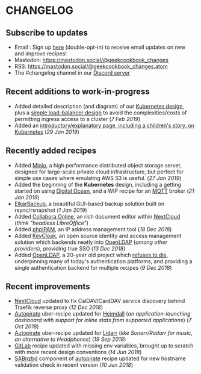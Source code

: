 # CHANGELOG

## Subscribe to updates

* Email : Sign up [here](http://eepurl.com/dfx95n) (double-opt-in) to receive email updates on new and improve recipes!
* Mastodon: https://mastodon.social/@geekcookbook_changes
* RSS: https://mastodon.social/@geekcookbook_changes.atom
* The #changelog channel in our [Discord server](http://chat.funkypenguin.co.nz)

## Recent additions to work-in-progress

* Added detailed description (and diagram) of our [Kubernetes design](/kubernetes/design/), plus a [simple load-balancer design](kubernetes/loadbalancer/) to avoid the complexities/costs of permitting ingress access to a cluster (_7 Feb 2019_)
* Added an [introductory/explanatory page, including a children's story, on Kubernetes](/kubernetes/start/) (_29 Jan 2019_)

## Recently added recipes

* Added [Minio](/recipes/minio/), a high performance distributed object storage server, designed for large-scale private cloud infrastructure, but perfect for simple use cases where emulating AWS S3 is useful. (_27 Jan 2019_)
* Added the beginning of the **Kubernetes** design, including a getting started on using [Digital Ocean,](/kubernetes/digitalocean/) and a WIP recipe for an [MQTT](/recipes/mqtt/) broker (_21 Jan 2019_)
* [ElkarBackup](/recipes/elkarbackup/), a beautiful GUI-based backup solution built on rsync/rsnapshot (_1 Jan 2019_)
* Added [Collabora Online](/recipes/collabora-online), an rich document editor within [NextCloud](/recipes/nextcloud/) (_think "headless LibreOffice"_)
* Added [phpIPAM](/recipes/phpipam), an IP address management tool (_18 Dec 2018_)
* Added [KeyCloak](/recipes/keycloak), an open source identity and access management solution which backends neatly into [OpenLDAP](/recipes/openldap/) (_among other providers_), providing true SSO (_13 Dec 2018_)
* Added [OpenLDAP](/recipes/openldap/), a 20-year old project which [refuses to die](https://www.youtube.com/watch?v=cnQEo4bazIo), underpinning many of today's authentication platforms, and providing a single authentication backend for multiple recipes (_9 Dec 2018_)


## Recent improvements

* [NextCloud](/recipes/nextcloud/) updated to fix CalDAV/CardDAV service discovery behind Traefik reverse proxy (_12 Dec 2018_)
* [Autopirate](/recipes/autopirate/start/) uber-recipe updated for [Heimdall](/recipes/autopirate/heimdall/) (_an application-launching dashboard with support for inline stats from supported applications_) (_7 Oct 2018_)
* [Autopirate](/recipes/autopirate/start/) uber-recipe updated for [Lidarr](/recipes/autopirate/lidarr/) (_like Sonarr/Radarr for music, an alternative to Headphones_) (_19 Sep 2018_)
* [GitLab](/recipes/gitlab/) recipe updated with missing env variables, brought up to scratch with more recent design conventions (_14 Jun 2018_)
* [SABnzbd](/recipes/autopirate/sabnzbd/) component of [autopirate](/recipes/autopirate/start/) recipe updated for new hostname validation check in recent version (_10 Jun 2018_)
